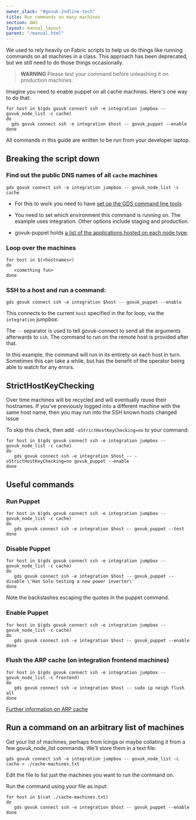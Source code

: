 ```yaml
---
owner_slack: "#govuk-2ndline-tech"
title: Run commands on many machines
section: AWS
layout: manual_layout
parent: "/manual.html"
---
```

We used to rely heavily on Fabric scripts to help us do things like running commands on all machines in a class. This approach has been deprecated, but we still need to do those things occasionally.

> **WARNING** Please test your command before unleashing it on production machines.

Imagine you need to enable puppet on all cache machines. Here's one way to do that:

```
for host in $(gds govuk connect ssh -e integration jumpbox -- govuk_node_list -c cache)
do
  gds govuk connect ssh -e integration $host -- govuk_puppet --enable
done
```

All commands in this guide are written to be run from your developer laptop.

## Breaking the script down

### Find out the public DNS names of all `cache` machines

```
gds govuk connect ssh -e integration jumpbox -- govuk_node_list -c cache
```

- For this to work you need to have [set up the GDS command line tools](/manual/get-started.html#3-install-gds-command-line-tools)

- You need to set which environment this command is running on. The example uses integration. Other options include staging and production.

- govuk-puppet holds [a list of the applications hosted on each node type](https://github.com/alphagov/govuk-puppet/blob/main/hieradata_aws/common.yaml#L14).

### Loop over the machines

```
for host in $(<hostnames>)
do
   <something fun>
done
```

### SSH to a host and run a command:

```
gds govuk connect ssh -e integration $host -- govuk_puppet --enable
```

This connects to the current `host` specified in the for loop, via the `integration` jumpbox.

The `--` separator is used to tell govuk-connect to send all the arguments afterwards to `ssh`. The command to run on the remote host is provided after that.

In this example, the command will run in its entirety on each host in turn. Sometimes this can take a while, but has the benefit of the operator being able to watch for any errors.

## StrictHostKeyChecking

Over time machines will be recycled and will eventually reuse their hostnames. If you've previously logged into a different machine with the same host name, then you may run into the SSH known hosts changed issue

To skip this check, then add `-oStrictHostKeyChecking=no` to your command:

```
for host in $(gds govuk connect ssh -e integration jumpbox -- govuk_node_list -c cache)
do
   gds govuk connect ssh -e integration $host -- -oStrictHostKeyChecking=no govuk_puppet --enable
done
```

## Useful commands

### Run Puppet

```
for host in $(gds govuk connect ssh -e integration jumpbox -- govuk_node_list -c cache)
do
   gds govuk connect ssh -e integration $host -- govuk_puppet --test
done
```

### Disable Puppet

```
for host in $(gds govuk connect ssh -e integration jumpbox -- govuk_node_list -c cache)
do
   gds govuk connect ssh -e integration $host -- govuk_puppet --disable \'Han Solo testing a new power inverter\'
done
```

Note the backslashes escaping the quotes in the puppet command.

### Enable Puppet

```
for host in $(gds govuk connect ssh -e integration jumpbox -- govuk_node_list -c cache)
do
   gds govuk connect ssh -e integration $host -- govuk_puppet --enable
done
```

### Flush the ARP cache (on integration frontend machines)

```
for host in $(gds govuk connect ssh -e integration jumpbox -- govuk_node_list -c frontend)
do
   gds govuk connect ssh -e integration $host -- sudo ip neigh flush all
done
```

[Further information on ARP cache](/manual/flush-the-arp-cache.html)

## Run a command on an arbitrary list of machines

Get your list of machines, perhaps from Icinga or maybe collating it from a few govuk_node_list commands. We'll store them in a text file:

```
gds govuk connect ssh -e integration jumpbox -- govuk_node_list -c cache > ./cache-machines.txt
```

Edit the file to list just the machines you want to run the command on.

Run the command using your file as input:

```
for host in $(cat ./cache-machines.txt)
do
   gds govuk connect ssh -e integration $host -- govuk_puppet --enable
done
```
